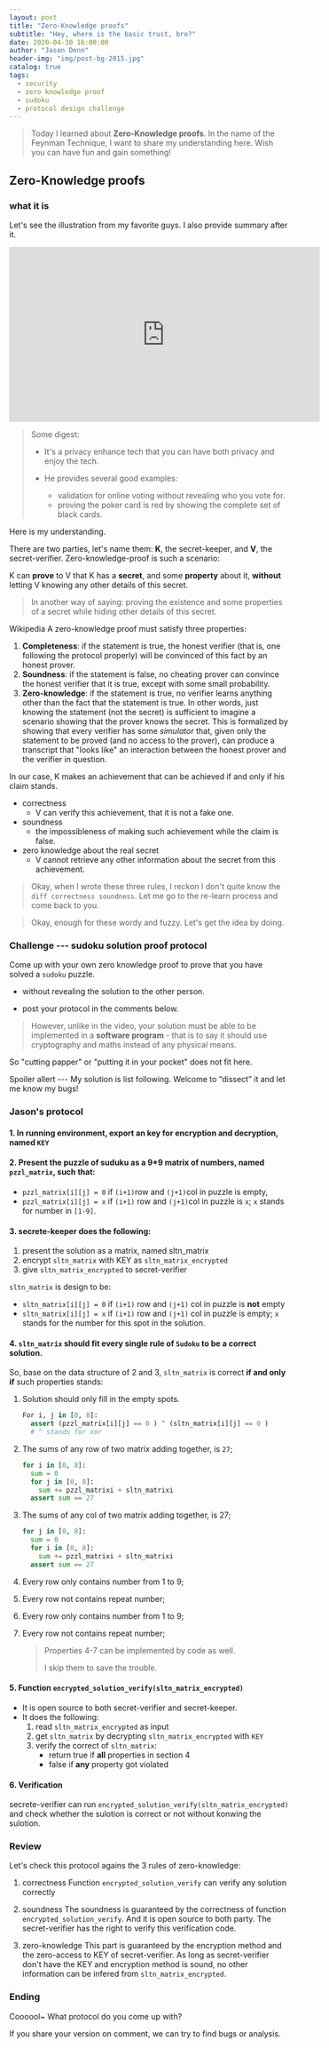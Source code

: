 ```yaml
---
layout: post
title: "Zero-Knowledge proofs"
subtitle: "Hey, where is the basic trust, bro?"
date: 2020-04-30 16:00:00
author: "Jason Denn"
header-img: "img/post-bg-2015.jpg"
catalog: true
tags:
  - security
  - zero knowledge proof
  - sudoku
  - protocol design challenge
---
```


> Today I learned about **Zero-Knowledge proofs**. In the name of the Feynman Technique, I want to share my understanding here. Wish you can have fun and gain something!

## Zero-Knowledge proofs

### what it is

Let's see the illustration from my favorite guys. I also provide summary after it.

<iframe width="560" height="315" src="https://www.youtube.com/embed/HUs1bH85X9I" frameborder="0"         allow="accelerometer; autoplay; encrypted-media; gyroscope; picture-in-picture" allowfullscreen></iframe>

> Some digest:
>
> - It's a privacy enhance tech that you can have both privacy and enjoy the tech.
>
> - He provides several good examples:
>   - validation for online voting without revealing who you vote for.
>   - proving the poker card is red by showing the complete set of black cards.

Here is my understanding.

There are two parties, let's name them: **K**, the secret-keeper, and **V**, the secret-verifier. Zero-knowledge-proof is such a scenario:

K can **prove** to V that K has a **secret**, and some **property** about it, **without** letting V knowing any other details of this secret.

> In another way of saying: proving the existence and some properties of a secret while hiding other details of this secret.

Wikipedia A zero-knowledge proof must satisfy three properties:

1. **Completeness**: if the statement is true, the honest verifier (that is, one following the protocol properly) will be convinced of this fact by an honest prover.
2. **Soundness**: if the statement is false, no cheating prover can convince the honest verifier that it is true, except with some small probability.
3. **Zero-knowledge**: if the statement is true, no verifier learns anything other than the fact that the statement is true. In other words, just knowing the statement (not the secret) is sufficient to imagine a scenario showing that the prover knows the secret. This is formalized by showing that every verifier has some *simulator* that, given only the statement to be proved (and no access to the prover), can produce a transcript that "looks like" an interaction between the honest prover and the verifier in question.

In our case, K makes an achievement that can be achieved if and only if his claim stands.

- correctness
  - V can verify this achievement, that it is not a fake one.
- soundness
  - the impossibleness of making such achievement while the claim is false.
- zero knowledge about the real secret
  - V cannot retrieve any other information about the secret from this achievement.

> Okay, when I wrote these three rules, I reckon I don't quite know the `diff correctness soundness`. Let me go to the re-learn process and come back to you.

> Okay, enough for these wordy and fuzzy. Let's get the idea by doing.

### Challenge --- sudoku solution proof protocol

Come up with your own zero knowledge proof to prove that you have solved a `sudoku` puzzle.

- without revealing the solution to the other person.

- post your protocol in the comments below.

> However, unlike in the video, your solution must be able to be implemented in a **software program** - that is to say it should use cryptography and maths instead of any physical means.

So "cutting papper" or "putting it in your pocket" does not fit here.

Spoiler allert --- My solution is list following. Welcome to “dissect” it and let me know my bugs!

### Jason's protocol

#### 1. In running environment, export an key for encryption and decryption, named `KEY`

#### 2. Present the puzzle of suduku as a 9\*9 matrix of numbers, named `pzzl_matrix`, such that:

- `pzzl_matrix[i][j] = 0` if `(i+1)`row and `(j+1)`col in puzzle is empty,
- `pzzl_matrix[i][j] = x` if `(i+1)` row and `(j+1)`col in puzzle is `x`; `x` stands for number in `[1-9]`.

#### 3. secrete-keeper does the following:

1.  present the solution as a matrix, named sltn_matrix
2.  encrypt `sltn_matrix` with KEY as `sltn_matrix_encrypted`
3.  give `sltn_matrix_encrypted` to secret-verifier

`sltn_matrix` is design to be:

- `sltn_matrix[i][j] = 0` if `(i+1)` row and `(j+1)` col in puzzle is **not** empty
- `sltn_matrix[i][j] = x` if `(i+1)` row and `(j+1)` col in puzzle is empty; `x` stands for the number for this spot in the solution.

#### 4. `sltn_matrix` should fit every single rule of `Sudoku` to be a correct solution.

So, base on the data structure of 2 and 3, `sltn_matrix` is correct **if and only if** such properties stands:

1. Solution should only fill in the empty spots.

   ```Python
   For i, j in [0, 8]:
     assert (pzzl_matrix[i][j] == 0 ) ^ (sltn_matrix[i][j] == 0 )
     # ^ stands for xor
   ```

2. The sums of any row of two matrix adding together, is `27`;

   ```Python
   for i in [0, 8]:
     sum = 0
     for j in [0, 8]:
       sum += pzzl_matrixi + sltn_matrixi
     assert sum == 27
   ```

3. The sums of any col of two matrix adding together, is 27;

   ```Python
   for j in [0, 8]:
     sum = 0
     for i in [0, 8]:
       sum += pzzl_matrixi + sltn_matrixi
     assert sum == 27
   ```

4. Every row only contains number from 1 to 9;
5. Every row not contains repeat number;
6. Every row only contains number from 1 to 9;
7. Every row not contains repeat number;
   > Properties 4-7 can be implemented by code as well.
   >
   > I skip them to save the trouble.

#### 5. Function `encrypted_solution_verify(sltn_matrix_encrypted)`

- It is open source to both secret-verifier and secret-keeper.
- It does the following:
  1. read `sltn_matrix_encrypted` as input
  2. get `sltn_matrix` by decrypting `sltn_matrix_encrypted` with `KEY`
  3. verify the correct of `sltn_matrix`:
     - return true if **all** properties in section 4
     - false if **any** property got violated

#### 6. Verification

secrete-verifier can run `encrypted_solution_verify(sltn_matrix_encrypted)` and check whether the sulotion is correct or not without konwing the sulotion.

### Review

Let's check this protocol agains the 3 rules of zero-knowledge:

1. correctness
   Function `encrypted_solution_verify` can verify any solution correctly

2. soundness
   The soundness is guaranteed by the correctness of function `encrypted_solution_verify`. And it is open source to both party. The secret-verifier has the right to verify this verification code.

3. zero-knowledge
   This part is guaranteed by the encryption method and the zero-access to KEY of secret-verifier. As long as secret-verifier don't have the KEY and encryption method is sound, no other information can be infered from `sltn_matrix_encrypted`.

### Ending

Coooool~ What protocol do you come up with?

If you share your version on comment, we can try to find bugs or analysis.
